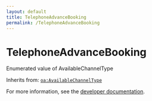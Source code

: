 ```yaml
---
layout: default
title: TelephoneAdvanceBooking
permalink: /TelephoneAdvanceBooking
---
```


# TelephoneAdvanceBooking
Enumerated value of AvailableChannelType

Inherits from: [`oa:AvailableChannelType`](https://openactive.io/AvailableChannelType)

For more information, see the [developer documentation](https://developer.openactive.io/data-model/types/).